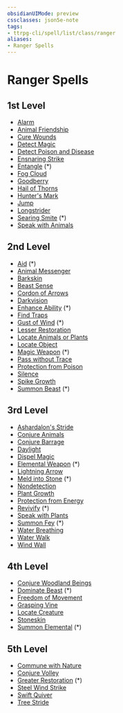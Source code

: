 ```yaml
---
obsidianUIMode: preview
cssclasses: json5e-note
tags:
- ttrpg-cli/spell/list/class/ranger
aliases:
- Ranger Spells
---
```

# Ranger Spells

## 1st Level

- [Alarm](Інструменти%20ДМ/CLI/spells/alarm-xphb.md "XPHB")
- [Animal Friendship](Інструменти%20ДМ/CLI/spells/animal-friendship-xphb.md "XPHB")
- [Cure Wounds](Інструменти%20ДМ/CLI/spells/cure-wounds-xphb.md "XPHB")
- [Detect Magic](Інструменти%20ДМ/CLI/spells/detect-magic-xphb.md "XPHB")
- [Detect Poison and Disease](Інструменти%20ДМ/CLI/spells/detect-poison-and-disease-xphb.md "XPHB")
- [Ensnaring Strike](Інструменти%20ДМ/CLI/spells/ensnaring-strike-xphb.md "XPHB")
- [Entangle](Інструменти%20ДМ/CLI/spells/entangle-xphb.md "XPHB") (\*)
- [Fog Cloud](Інструменти%20ДМ/CLI/spells/fog-cloud-xphb.md "XPHB")
- [Goodberry](Інструменти%20ДМ/CLI/spells/goodberry-xphb.md "XPHB")
- [Hail of Thorns](Інструменти%20ДМ/CLI/spells/hail-of-thorns-xphb.md "XPHB")
- [Hunter's Mark](Інструменти%20ДМ/CLI/spells/hunters-mark-xphb.md "XPHB")
- [Jump](Інструменти%20ДМ/CLI/spells/jump-xphb.md "XPHB")
- [Longstrider](Інструменти%20ДМ/CLI/spells/longstrider-xphb.md "XPHB")
- [Searing Smite](Інструменти%20ДМ/CLI/spells/searing-smite-xphb.md "XPHB") (\*)
- [Speak with Animals](Інструменти%20ДМ/CLI/spells/speak-with-animals-xphb.md "XPHB")

## 2nd Level

- [Aid](Інструменти%20ДМ/CLI/spells/aid-xphb.md "XPHB") (\*)
- [Animal Messenger](Інструменти%20ДМ/CLI/spells/animal-messenger-xphb.md "XPHB")
- [Barkskin](Інструменти%20ДМ/CLI/spells/barkskin-xphb.md "XPHB")
- [Beast Sense](Інструменти%20ДМ/CLI/spells/beast-sense-xphb.md "XPHB")
- [Cordon of Arrows](Інструменти%20ДМ/CLI/spells/cordon-of-arrows-xphb.md "XPHB")
- [Darkvision](Інструменти%20ДМ/CLI/spells/darkvision-xphb.md "XPHB")
- [Enhance Ability](Інструменти%20ДМ/CLI/spells/enhance-ability-xphb.md "XPHB") (\*)
- [Find Traps](Інструменти%20ДМ/CLI/spells/find-traps-xphb.md "XPHB")
- [Gust of Wind](Інструменти%20ДМ/CLI/spells/gust-of-wind-xphb.md "XPHB") (\*)
- [Lesser Restoration](Інструменти%20ДМ/CLI/spells/lesser-restoration-xphb.md "XPHB")
- [Locate Animals or Plants](Інструменти%20ДМ/CLI/spells/locate-animals-or-plants-xphb.md "XPHB")
- [Locate Object](Інструменти%20ДМ/CLI/spells/locate-object-xphb.md "XPHB")
- [Magic Weapon](Інструменти%20ДМ/CLI/spells/magic-weapon-xphb.md "XPHB") (\*)
- [Pass without Trace](Інструменти%20ДМ/CLI/spells/pass-without-trace-xphb.md "XPHB")
- [Protection from Poison](Інструменти%20ДМ/CLI/spells/protection-from-poison-xphb.md "XPHB")
- [Silence](Інструменти%20ДМ/CLI/spells/silence-xphb.md "XPHB")
- [Spike Growth](Інструменти%20ДМ/CLI/spells/spike-growth-xphb.md "XPHB")
- [Summon Beast](Інструменти%20ДМ/CLI/spells/summon-beast-xphb.md "XPHB") (\*)

## 3rd Level

- [Ashardalon's Stride](Інструменти%20ДМ/CLI/spells/ashardalons-stride-ftd.md "FTD")
- [Conjure Animals](Інструменти%20ДМ/CLI/spells/conjure-animals-xphb.md "XPHB")
- [Conjure Barrage](Інструменти%20ДМ/CLI/spells/conjure-barrage-xphb.md "XPHB")
- [Daylight](Інструменти%20ДМ/CLI/spells/daylight-xphb.md "XPHB")
- [Dispel Magic](Інструменти%20ДМ/CLI/spells/dispel-magic-xphb.md "XPHB")
- [Elemental Weapon](Інструменти%20ДМ/CLI/spells/elemental-weapon-xphb.md "XPHB") (\*)
- [Lightning Arrow](Інструменти%20ДМ/CLI/spells/lightning-arrow-xphb.md "XPHB")
- [Meld into Stone](Інструменти%20ДМ/CLI/spells/meld-into-stone-xphb.md "XPHB") (\*)
- [Nondetection](Інструменти%20ДМ/CLI/spells/nondetection-xphb.md "XPHB")
- [Plant Growth](Інструменти%20ДМ/CLI/spells/plant-growth-xphb.md "XPHB")
- [Protection from Energy](Інструменти%20ДМ/CLI/spells/protection-from-energy-xphb.md "XPHB")
- [Revivify](Інструменти%20ДМ/CLI/spells/revivify-xphb.md "XPHB") (\*)
- [Speak with Plants](Інструменти%20ДМ/CLI/spells/speak-with-plants-xphb.md "XPHB")
- [Summon Fey](Інструменти%20ДМ/CLI/spells/summon-fey-xphb.md "XPHB") (\*)
- [Water Breathing](Інструменти%20ДМ/CLI/spells/water-breathing-xphb.md "XPHB")
- [Water Walk](Інструменти%20ДМ/CLI/spells/water-walk-xphb.md "XPHB")
- [Wind Wall](Інструменти%20ДМ/CLI/spells/wind-wall-xphb.md "XPHB")

## 4th Level

- [Conjure Woodland Beings](Інструменти%20ДМ/CLI/spells/conjure-woodland-beings-xphb.md "XPHB")
- [Dominate Beast](Інструменти%20ДМ/CLI/spells/dominate-beast-xphb.md "XPHB") (\*)
- [Freedom of Movement](Інструменти%20ДМ/CLI/spells/freedom-of-movement-xphb.md "XPHB")
- [Grasping Vine](Інструменти%20ДМ/CLI/spells/grasping-vine-xphb.md "XPHB")
- [Locate Creature](Інструменти%20ДМ/CLI/spells/locate-creature-xphb.md "XPHB")
- [Stoneskin](Інструменти%20ДМ/CLI/spells/stoneskin-xphb.md "XPHB")
- [Summon Elemental](Інструменти%20ДМ/CLI/spells/summon-elemental-xphb.md "XPHB") (\*)

## 5th Level

- [Commune with Nature](Інструменти%20ДМ/CLI/spells/commune-with-nature-xphb.md "XPHB")
- [Conjure Volley](Інструменти%20ДМ/CLI/spells/conjure-volley-xphb.md "XPHB")
- [Greater Restoration](Інструменти%20ДМ/CLI/spells/greater-restoration-xphb.md "XPHB") (\*)
- [Steel Wind Strike](Інструменти%20ДМ/CLI/spells/steel-wind-strike-xphb.md "XPHB")
- [Swift Quiver](Інструменти%20ДМ/CLI/spells/swift-quiver-xphb.md "XPHB")
- [Tree Stride](Інструменти%20ДМ/CLI/spells/tree-stride-xphb.md "XPHB")